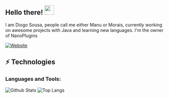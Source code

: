 ## Hello there! <img src="https://raw.githubusercontent.com/aemmadi/aemmadi/master/wave.gif" width="30px">

I am Diogo Sousa, people call me either Manu or Morais, currently working on awesome projects with Java and learning new languages.
I'm the owner of NanoPlugins

[![Website](https://img.shields.io/website?label=nanoplugins.com.br&style=for-the-badge&url=https%3A%2F%2Fnanoplugins.com.br)](https://nanoplugins.com.br)

## ⚡ Technologies

### Languages and Tools:
![Github Stats](https://github-readme-stats.vercel.app/api?username=m0rais&count_private=true&show_icons=true&include_all_commits=true&theme=dracula)
![Top Langs](https://github-readme-stats.vercel.app/api/top-langs/?username=m0rais&hide=TeX&layout=compact)

